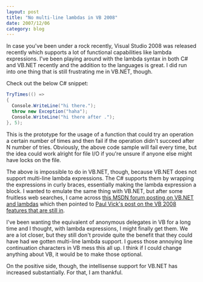 ```yaml
---
layout: post
title: "No multi-line lambdas in VB 2008"
date: 2007/12/06
category: blog
---
```


In case you've been under a rock recently, Visual Studio 2008 was released recently which supports a lot of functional capabilities like lambda expressions. I've been playing around with the lambda syntax in both C# and VB.NET recently and the addition to the languages is great. I did run into one thing that is still frustrating me in VB.NET, though.

Check out the below C# snippet:

```csharp
TryTimes(() =>
{
  Console.WriteLine("hi there.");
  throw new Exception("haha");
  Console.WriteLine("hi there after .");
}, 5);
```

This is the prototype for the usage of a function that could try an operation a certain number of times and then fail if the operation didn't succeed after N number of tries. Obviously, the above code sample will fail every time, but the idea could work alright for file I/O if you're unsure if anyone else might have locks on the file.

The above is impossible to do in VB.NET, though, because VB.NET does not support multi-line lambda expressions. The C# supports them by wrapping the expressions in curly braces, essentially making the lambda expression a block. I wanted to emulate the same thing with VB.NET, but after some fruitless web searches, I came across [this MSDN forum posting on VB.NET and lambdas](http://forums.microsoft.com/MSDN/ShowPost.aspx?PostID=2091730&SiteID=1) which then pointed to [Paul Vick's post on the VB 2008 features that are still in](http://www.panopticoncentral.net/archive/2007/06/27/21113.aspx).

I've been wanting the equivalent of anonymous delegates in VB for a long time and I thought, with lambda expressions, I might finally get them. We are a lot closer, but they still don't provide quite the benefit that they could have had we gotten multi-line lambda support. I guess those annoying line continuation characters in VB mess this all up. I think if I could change anything about VB, it would be to make those optional.

On the positive side, though, the intellisense support for VB.NET has increased substantially. For that, I am thankful.

